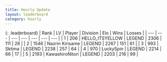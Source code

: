 ```yaml
---
title: Hourly Update
layout: leaderboard
category: hourly
---
```


{: .leaderboard}
| Rank | LV | Player | Division | Elo | Wins | Losses |
| --- | --- | --- | --- | --- | --- | --- |
| <span data-change="0">1</span> | 206 | <span title="ID: 528147">HELLO_ITSYELLOW</span> | LEGEND | <span data-change="0">2306</span> | <span data-change="0">111</span> | <span data-change="0">28</span> |
| <span data-change="0">2</span> | 1546 | <span title="ID: 315148">Nazrin Kirisame</span> | LEGEND | <span data-change="0">2267</span> | <span data-change="0">151</span> | <span data-change="0">61</span> |
| <span data-change="0">3</span> | 993 | <span title="ID: 353063">Sktima</span> | LEGEND | <span data-change="-16">2238</span> | <span data-change="0">257</span> | <span data-change="1">64</span> |
| <span data-change="0">4</span> | 970 | <span title="ID: 498412">LuckySpin</span> | LEGEND | <span data-change="0">2214</span> | <span data-change="0">66</span> | <span data-change="0">17</span> |
| <span data-change="0">5</span> | 2193 | <span title="ID: 164871">KawashiroNitori</span> | LEGEND | <span data-change="0">2203</span> | <span data-change="0">216</span> | <span data-change="0">99</span> |